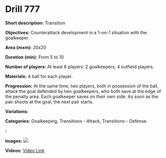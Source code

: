 # Drill 777

**Short description:**
Transition

**Objectives:**
Counterattack development in a 1-on-1 situation with the goalkeeper.

**Area (mxm):**
20x20

**Duration (min):**
From 5 to 10

**Number of players:**
At least 6 players: 2 goalkeepers, 4 outfield players.

**Materials:**
A ball for each player.

**Progression:**
At the same time, two players, both in possession of the ball, attack the goal defended by two goalkeepers, who both save at the edge of the penalty area. Each goalkeeper saves on their own side. As soon as the pair shoots at the goal, the next pair starts.

**Variations:**


**Categories:**
Goalkeeping, Transitions - Attack, Transitions - Defense

**:**


**Images:**
![](https://www.coachingfutsal.com/\images\e36dcb84e98cd901ad67419004abd75d495b1d901f174f35317201cc08b4df253fcc0fd260bc1b45b574d07649786b7c6772c8994335c316a7568da1b1a0fe124f7afd5b2039e.jpg)

**Videos:**
[Video Link](https://www.youtube.com/embed/dQ4m90PbzVQ)

